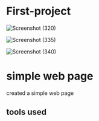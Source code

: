 # First-project
![Screenshot (320)](https://github.com/slmandy95/First-project/assets/136257610/0fda0e29-73d1-4bb5-aaf7-8728b475b285)

![Screenshot (335)](https://github.com/slmandy95/First-project/assets/136257610/b5a7fd82-9337-4cc1-bb7c-c124130ce104)

![Screenshot (340)](https://github.com/slmandy95/First-project/assets/136257610/b2342185-7bfb-49b6-82e6-f63dbebd844c)

# simple web page
created a simple web page
## tools used
